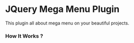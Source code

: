 # JQuery Mega Menu Plugin

This plugin all about mega menu on your beautiful projects.

<h3>How It Works ?</h3>
